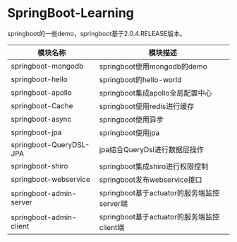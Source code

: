 # SpringBoot-Learning
springboot的一些demo，springboot基于2.0.4.RELEASE版本。


| 模块名称    | 模块描述                        |
| ----------- | ------------------------------- |
| springboot-mongodb     | springboot使用mongodb的demo |
| springboot-hello  | springboot的hello-world              |
| springboot-apollo | springboot集成apollo全局配置中心                  |
|springboot-Cache|springboot使用redis进行缓存|
|springboot-async|springboot使用异步|
|springboot-jpa|springboot使用jpa|
|springboot-QueryDSL-JPA|jpa结合QueryDsl进行数据层操作|
|springboot-shiro|springboot集成shiro进行权限控制|
|springboot-webservice|springboot发布webservice接口|
|springboot-admin-server|springboot基于actuator的服务端监控server端|
|springboot-admin-client|springboot基于actuator的服务端监控client端|
